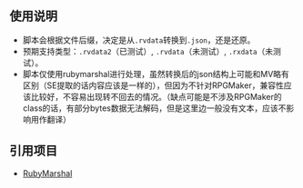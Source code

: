 ## 使用说明
* 脚本会根据文件后缀，决定是从`.rvdata`转换到`.json`，还是还原。
* 预期支持类型：`.rvdata2`（已测试）, `.rvdata`（未测试）, `.rxdata`（未测试）。
* 脚本仅使用rubymarshal进行处理，虽然转换后的json结构上可能和MV略有区别（SE提取的话内容应该是一样的），但因为不针对RPGMaker，兼容性应该比较好，不容易出现转不回去的情况。（缺点可能是不涉及RPGMaker的class的话，有部分bytes数据无法解码，但是这里边一般没有文本，应该不影响用作翻译）

## 引用项目
* [RubyMarshal](https://github.com/d9pouces/RubyMarshal)
